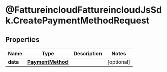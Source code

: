 # @FattureincloudFattureincloudJsSdk.CreatePaymentMethodRequest

## Properties

Name | Type | Description | Notes
------------ | ------------- | ------------- | -------------
**data** | [**PaymentMethod**](PaymentMethod.md) |  | [optional] 



